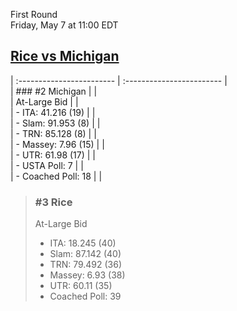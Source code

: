 First Round  
Friday, May 7 at 11:00 EDT
## [Rice vs Michigan](https://www.ncaa.com/game/5833657) 

| :------------------------ | :------------------------ |  
| ### #2 Michigan           | |  
| At-Large Bid              | |  
| - ITA: 41.216 (19)        | |  
| - Slam: 91.953 (8)        | |  
| - TRN: 85.128 (8)         | |  
| - Massey: 7.96 (15)       | |  
| - UTR: 61.98 (17)         | |  
| - USTA Poll: 7            | |  
| - Coached Poll: 18        | |  

> ### #3 Rice  
> At-Large Bid  
> - ITA: 18.245 (40)  
> - Slam: 87.142 (40)  
> - TRN: 79.492 (36)  
> - Massey: 6.93 (38)  
> - UTR: 60.11 (35)  
> - Coached Poll: 39  